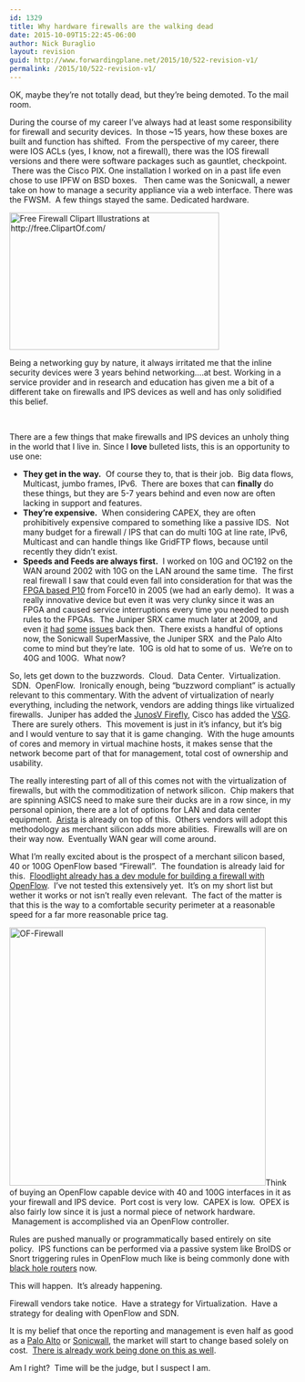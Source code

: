 ```yaml
---
id: 1329
title: Why hardware firewalls are the walking dead
date: 2015-10-09T15:22:45-06:00
author: Nick Buraglio
layout: revision
guid: http://www.forwardingplane.net/2015/10/522-revision-v1/
permalink: /2015/10/522-revision-v1/
---
```

OK, maybe they&#8217;re not totally dead, but they&#8217;re being demoted. To the mail room.

During the course of my career I&#8217;ve always had at least some responsibility for firewall and security devices.  In those ~15 years, how these boxes are built and function has shifted.  From the perspective of my career, there were IOS ACLs (yes, I know, not a firewall), there was the IOS firewall versions and there were software packages such as gauntlet, checkpoint.  There was the Cisco PIX. One installation I worked on in a past life even chose to use IPFW on BSD boxes.   Then came was the Sonicwall, a newer take on how to manage a security appliance via a web interface. There was the FWSM.  A few things stayed the same. Dedicated hardware.

<img class=" wp-image-535 alignleft" src="http://www.forwardingplane.net/wp-content/uploads/2013/03/Firewall-1024x670.jpg" alt="Free Firewall Clipart Illustrations at http://free.ClipartOf.com/" width="368" height="241" srcset="http://www.forwardingplane.net/wp-content/uploads/2013/03/Firewall-1024x670.jpg 1024w, http://www.forwardingplane.net/wp-content/uploads/2013/03/Firewall-300x196.jpg 300w, http://www.forwardingplane.net/wp-content/uploads/2013/03/Firewall-550x360.jpg 550w" sizes="(max-width: 368px) 100vw, 368px" /> 

Being a networking guy by nature, it always irritated me that the inline security devices were 3 years behind networking&#8230;.at best. Working in a service provider and in research and education has given me a bit of a different take on firewalls and IPS devices as well and has only solidified this belief.

&nbsp;

There are a few things that make firewalls and IPS devices an unholy thing in the world that I live in. Since I **love** bulleted lists, this is an opportunity to use one:

  * **They get in the way.**  Of course they to, that is their job.  Big data flows, Multicast, jumbo frames, IPv6.  There are boxes that can **finally** do these things, but they are 5-7 years behind and even now are often lacking in support and features.
  * **They&#8217;re expensive.**  When considering CAPEX, they are often prohibitively expensive compared to something like a passive IDS.  Not many budget for a firewall / IPS that can do multi 10G at line rate, IPv6, Multicast and can handle things like GridFTP flows, because until recently they didn&#8217;t exist.
  * **Speeds and Feeds are always first.**  I worked on 10G and OC192 on the WAN around 2002 with 10G on the LAN around the same time.  The first real firewall I saw that could even fall into consideration for that was the <a href="http://webcache.googleusercontent.com/search?q=cache:pLu75PgugigJ:www.force10networks.com/news/pressreleases/2006/pr-2006-08-28_2.asp+&cd=1&hl=en&ct=clnk&gl=us&client=safari" target="_blank">FPGA based P10</a> from Force10 in 2005 (we had an early demo).  It was a really innovative device but even it was very clunky since it was an FPGA and caused service interruptions every time you needed to push rules to the FPGAs.  The Juniper SRX came much later at 2009, and even <a title="Updating SRX IDP signatures" href="http://www.forwardingplane.net/2010/09/updating-srx-idp-signatures/" target="_blank">it</a> <a title="Moving JunOS code between SRX cluster nodes" href="http://www.forwardingplane.net/2011/01/moving-junos-code-between-srx-cluster-nodes/" target="_blank">had</a> <a title="Enabling IPv6 on Juniper SRX 5800 cluster" href="http://www.forwardingplane.net/2010/10/enabling-ipv6-on-juniper-srx-5800-cluster/" target="_blank">some</a> <a title="SRX IPv6 flow based processing" href="http://www.forwardingplane.net/2010/09/srx-ipv6-flow-based-processing/" target="_blank">issues</a> back then.  There exists a handful of options now, the Sonicwall SuperMassive, the Juniper SRX  and the Palo Alto come to mind but they&#8217;re late.  10G is old hat to some of us.  We&#8217;re on to 40G and 100G.  What now?

So, lets get down to the buzzwords.  Cloud.  Data Center.  Virtualization.  SDN.  OpenFlow.  Ironically enough, being &#8220;buzzword compliant&#8221; is actually relevant to this commentary. With the advent of virtualization of nearly everything, including the network, vendors are adding things like virtualized firewalls.  Juniper has added the <a href="http://www.juniper.net/us/en/dm/edge/products/" target="_blank">JunosV Firefly</a>, Cisco has added the <a href="http://www.cisco.com/en/US/products/ps12233/index.html" target="_blank">VSG</a>.  There are surely others.  This movement is just in it&#8217;s infancy, but it&#8217;s big and I would venture to say that it is game changing.  With the huge amounts of cores and memory in virtual machine hosts, it makes sense that the network become part of that for management, total cost of ownership and usability.

The really interesting part of all of this comes not with the virtualization of firewalls, but with the commoditization of network silicon.  Chip makers that are spinning ASICS need to make sure their ducks are in a row since, in my personal opinion, there are a lot of options for LAN and data center equipment.  <a href="http://www.aristanetworks.com" target="_blank">Arista</a> is already on top of this.  Others vendors will adopt this methodology as merchant silicon adds more abilities.  Firewalls will are on their way now.  Eventually WAN gear will come around.

What I&#8217;m really excited about is the prospect of a merchant silicon based, 40 or 100G OpenFlow based &#8220;Firewall&#8221;.  The foundation is already laid for this.  <a href="http://www.openflowhub.org/display/floodlightcontroller/Firewall+(Dev)" target="_blank">Floodlight already has a dev module for building a firewall with OpenFlow</a>.  I&#8217;ve not tested this extensively yet.  It&#8217;s on my short list but wether it works or not isn&#8217;t really even relevant.  The fact of the matter is that this is the way to a comfortable security perimeter at a reasonable speed for a far more reasonable price tag.

[<img class="wp-image-536 alignright" src="http://www.forwardingplane.net/wp-content/uploads/2013/03/OF-Firewall.jpg" alt="OF-Firewall" width="450" height="453" srcset="http://www.forwardingplane.net/wp-content/uploads/2013/03/OF-Firewall.jpg 562w, http://www.forwardingplane.net/wp-content/uploads/2013/03/OF-Firewall-150x150.jpg 150w, http://www.forwardingplane.net/wp-content/uploads/2013/03/OF-Firewall-297x300.jpg 297w, http://www.forwardingplane.net/wp-content/uploads/2013/03/OF-Firewall-45x45.jpg 45w, http://www.forwardingplane.net/wp-content/uploads/2013/03/OF-Firewall-550x553.jpg 550w, http://www.forwardingplane.net/wp-content/uploads/2013/03/OF-Firewall-200x200.jpg 200w" sizes="(max-width: 450px) 100vw, 450px" />](http://www.forwardingplane.net/wp-content/uploads/2013/03/OF-Firewall.jpg)Think of buying an OpenFlow capable device with 40 and 100G interfaces in it as your firewall and IPS device.  Port cost is very low.  CAPEX is low.  OPEX is also fairly low since it is just a normal piece of network hardware.  Management is accomplished via an OpenFlow controller.

Rules are pushed manually or programmatically based entirely on site policy.  IPS functions can be performed via a passive system like BroIDS or Snort triggering rules in OpenFlow much like is being commonly done with <a title="Black Hole routing" href="http://www.forwardingplane.net/2011/10/black-hole-routing/" target="_blank">black hole routers</a> now.

This will happen.  It&#8217;s already happening.

Firewall vendors take notice.  Have a strategy for Virtualization.  Have a strategy for dealing with OpenFlow and SDN.

It is my belief that once the reporting and management is even half as good as a <a href="http://www.paloaltonetworks.com" target="_blank">Palo Alto</a> or <a href="http://www.sonicwall.com" target="_blank">Sonicwall</a>, the market will start to change based solely on cost.  <a href="http://openflow.marist.edu/avior.html" target="_blank">There is already work being done on this as well</a>.

Am I right?  Time will be the judge, but I suspect I am.